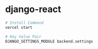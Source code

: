 # django-react

```bash
# Install Command
vercel start

# Key Value Pair
DJANGO_SETTINGS_MODULE backend.settings
```
